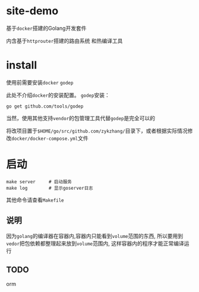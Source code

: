 # site-demo

基于`docker`搭建的Golang开发套件

内含基于`httprouter`搭建的路由系统 和热编译工具

# install

使用前需要安装`docker` `godep`

此处不介绍`docker`的安装配置。 `godep`安装：

```
go get github.com/tools/godep
```

当然，使用其他支持`vendor`的包管理工具代替`godep`是完全可以的

将改项目置于`$HOME/go/src/github.com/zykzhang/`目录下，或者根据实际情况修改`docker/docker-compose.yml`文件

# 启动

```
make server     # 启动服务
make log        # 显示goserver日志
```
其他命令请查看`Makefile`

## 说明

因为`golang`的编译器在容器内,容器内只能看到`volume`范围的东西, 所以要用到`vedor`把包依赖都整理起来放到`volume`范围内,
这样容器内的程序才能正常编译运行

## TODO

orm
